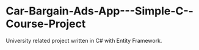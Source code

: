 Car-Bargain-Ads-App---Simple-C--Course-Project
==============================================

University related project written in C# with Entity Framework. 